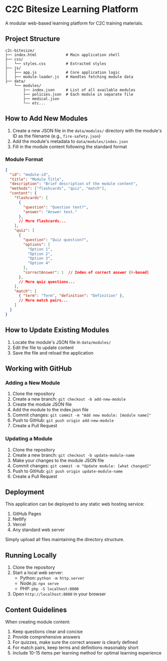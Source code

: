 # C2C Bitesize Learning Platform

A modular web-based learning platform for C2C training materials.

## Project Structure

```
c2c-bitesize/
├── index.html             # Main application shell
├── css/
│   └── styles.css         # Extracted styles  
├── js/
│   ├── app.js             # Core application logic
│   ├── module-loader.js   # Handles fetching module data
├── data/
    └── modules/
        ├── index.json     # List of all available modules
        ├── policies.json  # Each module in separate file
        ├── medical.json
        └── etc...
```

## How to Add New Modules

1. Create a new JSON file in the `data/modules/` directory with the module's ID as the filename (e.g., `fire-safety.json`)
2. Add the module's metadata to `data/modules/index.json`
3. Fill in the module content following the standard format

### Module Format

```json
{
  "id": "module-id",
  "title": "Module Title",
  "description": "Brief description of the module content",
  "methods": ["flashcards", "quiz", "match"],
  "content": {
    "flashcards": [
      {
        "question": "Question text?",
        "answer": "Answer text."
      },
      // More flashcards...
    ],
    "quiz": [
      {
        "question": "Quiz question?",
        "options": [
          "Option 1",
          "Option 2",
          "Option 3",
          "Option 4"
        ],
        "correctAnswer": 1  // Index of correct answer (0-based)
      },
      // More quiz questions...
    ],
    "match": [
      { "term": "Term", "definition": "Definition" },
      // More match pairs...
    ]
  }
}
```

## How to Update Existing Modules

1. Locate the module's JSON file in `data/modules/`
2. Edit the file to update content
3. Save the file and reload the application

## Working with GitHub

### Adding a New Module

1. Clone the repository
2. Create a new branch: `git checkout -b add-new-module`
3. Create the module JSON file
4. Add the module to the index.json file
5. Commit changes: `git commit -m "Add new module: [module name]"`
6. Push to GitHub: `git push origin add-new-module`
7. Create a Pull Request

### Updating a Module

1. Clone the repository
2. Create a new branch: `git checkout -b update-module-name`
3. Make your changes to the module JSON file
4. Commit changes: `git commit -m "Update module: [what changed]"`
5. Push to GitHub: `git push origin update-module-name`
6. Create a Pull Request

## Deployment

This application can be deployed to any static web hosting service:

1. GitHub Pages
2. Netlify
3. Vercel
4. Any standard web server

Simply upload all files maintaining the directory structure.

## Running Locally

1. Clone the repository
2. Start a local web server:
   - Python: `python -m http.server`
   - Node.js: `npx serve`
   - PHP: `php -S localhost:8000`
3. Open `http://localhost:8000` in your browser

## Content Guidelines

When creating module content:

1. Keep questions clear and concise
2. Provide comprehensive answers
3. For quizzes, make sure the correct answer is clearly defined
4. For match pairs, keep terms and definitions reasonably short
5. Include 10-15 items per learning method for optimal learning experience
